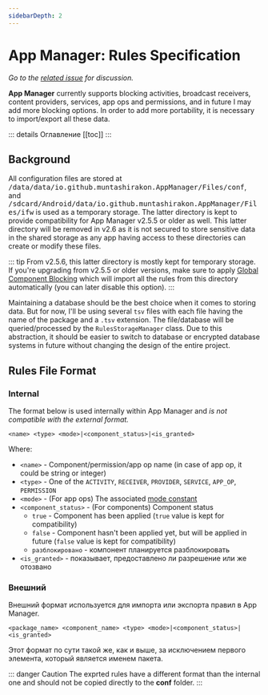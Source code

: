 ```yaml
---
sidebarDepth: 2
---
```


# App Manager: Rules Specification

*Go to the [related issue](https://github.com/MuntashirAkon/AppManager/issues/24) for discussion.*

**App Manager** currently supports blocking activities, broadcast receivers, content providers, services, app ops and permissions, and in future I may add more blocking options. In order to add more portability, it is necessary to import/export all these data.

::: details Оглавление
[[toc]]
:::

## Background
All configuration files are stored at <tt>/data/data/io.github.muntashirakon.AppManager/Files/conf</tt>, and <tt>/sdcard/Android/data/io.github.muntashirakon.AppManager/Files/ifw</tt> is used as a temporary storage. The latter directory is kept to provide compatibility for App Manager v2.5.5 or older as well. This latter directory will be removed in v2.6 as it is not secured to store sensitive data in the shared storage as any app having access to these directories can create or modify these files.

::: tip
From v2.5.6, this latter directory is mostly kept for temporary storage. If you're upgrading from v2.5.5 or older versions, make sure to apply [Global Component Blocking][gcb] which will import all the rules from this directory automatically (you can later disable this option).
:::

Maintaining a database should be the best choice when it comes to storing data. But for now, I'll be using several `tsv` files with each file having the name of the package and a `.tsv` extension. The file/database will be queried/processed by the `RulesStorageManager` class. Due to this abstraction, it should be easier to switch to database or encrypted database systems in future without changing the design of the entire project.

## Rules File Format

### Internal
The format below is used internally within App Manager and _is not compatible with the external format._
```
<name> <type> <mode>|<component_status>|<is_granted>
```
Where:
- `<name>` - Component/permission/app op name (in case of app op, it could be string or integer)
- `<type>` - One of the `ACTIVITY`, `RECEIVER`, `PROVIDER`, `SERVICE`, `APP_OP`,  `PERMISSION`
- `<mode>` - (For app ops) The associated [mode constant][mode_constants]
- `<component_status>` - (For components) Component status
    * `true` - Component has been applied (`true` value is kept for compatibility)
    * `false` - Component hasn't been applied yet, but will be applied in future (`false` value is kept for compatibility)
    * `разблокировано` - компонент планируется разблокировать
- `<is_granted>` - показывает, предоставлено ли разрешение или же отозвано

### Внешний
Внешний формат используется для импорта или экспорта правил в App Manager.
```
<package_name> <component_name> <type> <mode>|<component_status>|<is_granted>
```
Этот формат по сути такой же, как и выше, за исключением первого элемента, который является именем пакета.

::: danger Caution
The exprted rules have a different format than the internal one and should not be copied directly to the **conf** folder.
:::

[mode_constants]: ./AppOps.md#mode-constants
[gcb]: ../guide/settings-page.md#global-component-blocking
